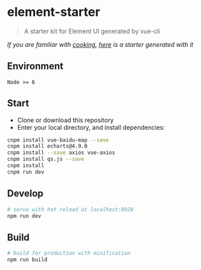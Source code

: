 # element-starter

> A starter kit for Element UI generated by vue-cli

*If you are familiar with [cooking](https://github.com/elemefe/cooking), [here](https://github.com/ElementUI/element-cooking-starter) is a starter generated with it*

## Environment

`Node >= 6`

## Start

 - Clone or download this repository
 - Enter your local directory, and install dependencies:

``` bash
cnpm install vue-baidu-map --save
cnpm install echarts@4.9.0
cnpm install --save axios vue-axios
cnpm install qs.js --save
cnpm install
cnpm run dev
```

## Develop

``` bash
# serve with hot reload at localhost:8020
npm run dev
```

## Build

``` bash
# build for production with minification
npm run build
```
